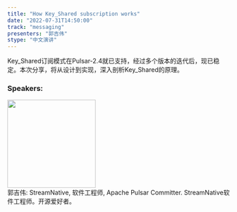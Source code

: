```yaml
---
title: "How Key_Shared subscription works"
date: "2022-07-31T14:50:00"
track: "messaging"
presenters: "郭吉伟"
stype: "中文演讲"
---
```

Key_Shared订阅模式在Pulsar-2.4就已支持，经过多个版本的迭代后，现已稳定。本次分享，将从设计到实现，深入剖析Key_Shared的原理。
 ### Speakers: 
 <img src="images/speaker/1196.png" width="200" /><br>郭吉伟: StreamNative, 软件工程师, Apache Pulsar Committer.  StreamNative软件工程师。开源爱好者。

 